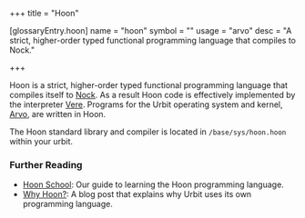 +++
title = "Hoon"

[glossaryEntry.hoon]
name = "hoon"
symbol = ""
usage = "arvo"
desc = "A strict, higher-order typed functional programming language that compiles to Nock."

+++

Hoon is a strict, higher-order typed functional programming language that compiles itself to [Nock](/glossary/nock). As a result Hoon code is effectively implemented by the interpreter [Vere](/glossary/vere). Programs for the Urbit operating system and kernel, [Arvo](/glossary/arvo), are written in Hoon.

The Hoon standard library and compiler is located in `/base/sys/hoon.hoon`
within your urbit.

### Further Reading

- [Hoon School](/courses/hoon-school/): Our guide to learning the Hoon programming language.
- [Why Hoon?](https://urbit.org/blog/why-hoon): A blog post that explains why Urbit uses its own programming language.
